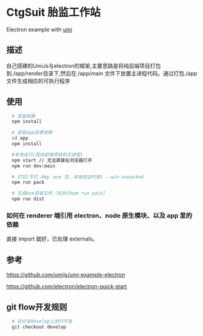 # CtgSuit 胎监工作站

Electron example with [umi](https://github.com/umijs/umi/)

## 描述

 自己搭建的UmiJs与electron的框架,主要思路是将纯前端项目打包到./app/render目录下,然后在./app/main 文件下放置主进程代码。通过打包./app文件生成相应的可执行程序

## 使用

```bash
  # 安装依赖
  npm install

  # 安装app目录依赖
  cd app
  npm install

  #本地运行(启动前端项目和主进程)
  npm start // 无法直接在浏览器打开
  npm run dev:main

  # 打包(不打 dmg、exe 包，本地验证时用) --win-unpacked
  npm run pack

  # 生成exe安装文件（先执行npm run pack）
  npm run dist
```

### 如何在 renderer 端引用 electron、node 原生模块、以及 app 里的依赖

 直接 import 就好，已处理 externals。

## 参考

https://github.com/umijs/umi-example-electron

https://github.com/electron/electron-quick-start

## git flow开发规则

```bash
  # 在分支develop上进行开发
  git checkout develop
```
